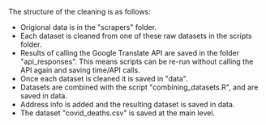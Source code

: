 The structure of the cleaning is as follows:

- Origional data is in the "scrapers" folder.
- Each dataset is cleaned from one of these raw datasets in the scripts folder.
- Results of calling the Google Translate API are saved in the folder "api_responses". This means scripts can be re-run without calling the API again and saving time/API calls. 
- Once each dataset is cleaned it is saved in "data".
- Datasets are combined with the script "combining_datasets.R", and are saved in data.
- Address info is added and the resulting dataset is saved in data.
- The dataset "covid_deaths.csv" is saved at the main level.